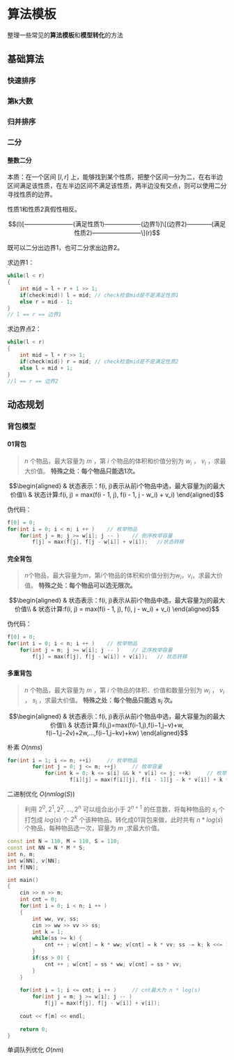 # 算法模板

整理一些常见的**算法模板**和**模型转化**的方法


## 基础算法



### 快速排序



### 第k大数



### 归并排序



### 二分

#### 整数二分

本质：在一个区间 $[l,r]$ 上，能够找到某个性质，把整个区间一分为二，在右半边区间满足该性质，在左半边区间不满足该性质，两半边没有交点，则可以使用二分寻找性质的边界。

性质1和性质2真假性相反。

$$(l)[————————(满足性质1)——————(边界1)]\[(边界2)————(满足性质2)————————\](r)$$

既可以二分出边界1，也可二分求出边界2。

求边界1：

```cpp
while(l < r)
{
    int mid = l + r + 1 >> 1;
    if(check(mid)) l = mid; // check检查mid是不是满足性质1
    else r = mid - 1;
}
// l == r == 边界1
```

求边界点2：

```cpp
while(l < r) 
{
    int mid = l + r >> 1;
    if(check(mid)) r = mid; // check检查mid是不是满足性质2
    else l = mid + 1;
}	
//l == r == 边界2
```








## 动态规划

### 背包模型


#### 01背包

>  $n$ 个物品，最大容量为 $m$ ，第 $i$ 个物品的体积和价值分别为 $w_i$ ， $v_i$ ，求最大价值。
> **特殊之处：每个物品只能选1次。**

```math
\begin{aligned}
& 状态表示：f(i, j)表示从前i个物品中选，最大容量为j的最大价值\\
& 状态计算:f(i, j) = max(f(i - 1, j), f(i - 1, j - w_i) + v_i)
\end{aligned}
```
伪代码：
```cpp
f[0] = 0;
for(int i = 0; i < n; i ++ )    // 枚举物品
    for(int j = m; j >= w[i]; j -- )    // 倒序枚举容量
        f[j] = max(f[j], f[j - w[i]] + v[i]);   //状态转移
```

#### 完全背包


> $n$个物品，最大容量为$m$，第$i$个物品的体积和价值分别为$w_i$，$v_i$，求最大价值。
> **特殊之处：每个物品可以选无限次。**


```math
\begin{aligned}
& 状态表示：f(i, j)表示从前i个物品中选，最大容量为j的最大价值\\
& 状态计算:f(i, j) = max(f(i - 1, j), f(i, j - w_i) + v_i)
\end{aligned}
```
伪代码：
```cpp
f[0] = 0;
for(int i = 0; i < n; i ++ )    // 枚举物品
    for(int j = m; j >= w[i]; j -- )    // 正序枚举容量
        f[j] = max(f[j], f[j - w[i]] + v[i]);   // 状态转移
```

#### 多重背包
> $n$ 个物品，最大容量为 $m$ ，第 $i$ 个物品的体积、价值和数量分别为 $w_i$ ， $v_i$ ， $s_i$ ，求最大价值。
> **特殊之处：每个物品只能选 $s_i$ 次。**

```math
\begin{aligned}
& 状态表示：f(i, j)表示从前i个物品中选，最大容量为j的最大价值\\
& 状态计算:f(i,j)=max(f(i-1,j),f(i−1,j−v)+w, f(i−1,j−2v)+2w,…,f(i−1,j−kv)+kw)
\end{aligned}
```

朴素 $O(nms)$ 
```cpp
for(int i = 1; i <= n; ++i)     // 枚举物品
        for(int j = 0; j <= m; ++j)     // 枚举容量
            for(int k = 0; k <= s[i] && k * v[i] <= j; ++k)     // 枚举物品个数
                    f[i][j] = max(f[i][j], f[i - 1][j - k * v[i]] + k * w[i]);
```
二进制优化 $O(nmlog(S))$ 

> 利用 $2^0,2^1,2^2,...,2^n$ 可以组合出小于 $2^{n+1}$ 的任意数，将每种物品的 $s_i$ 个打包成 $log(s)$ 个 $2^k$ 个该种物品，转化成01背包来做，此时共有 $n*log(s)$ 个物品，每种物品选一次，容量为 $m$ ,求最大价值。

```cpp
const int N = 110, M = 110, S = 110;
const int NN = N * M * S;
int n, m;
int w[NN], v[NN];
int f[NN];

int main()
{
    cin >> n >> m;
    int cnt = 0;
    for(int i = 0; i < n; i ++ )
    {
        int ww, vv, ss;
        cin >> ww >> vv >> ss;
        int k = 1;
        while(ss >= k) {
            cnt ++ ; w[cnt] = k * ww; v[cnt] = k * vv; ss -= k; k <<= 1;
        }
        if(ss > 0) {
            cnt ++ ; w[cnt] = ss * ww; v[cnt] = ss * vv;
        }
    }
    
    for(int i = 1; i <= cnt; i ++ )     // cnt最大为 n * log(s)
        for(int j = m; j >= w[i]; j -- )
            f[j] = max(f[j], f[j - w[i]] + v[i]);
        
    cout << f[m] << endl;
    
    return 0;
}
```

单调队列优化 $O(nm)$ 
